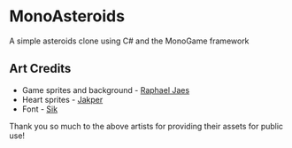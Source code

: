 # MonoAsteroids
A simple asteroids clone using C# and the MonoGame framework

## Art Credits
* Game sprites and background - [Raphael Jaes](https://raphaeljaes.itch.io/asteroids-mini-template)
* Heart sprites - [Jakper](https://jakper.itch.io/life-hud-and-buffs)
* Font - [Sik](https://sik.itch.io/fonts)

Thank you so much to the above artists for providing their assets for public use!
